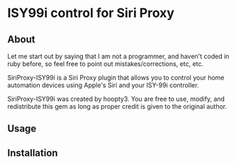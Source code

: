 ISY99i control for Siri Proxy
=============================


About
-----
Let me start out by saying that I am not a programmer, and haven't coded in ruby before, so feel free to point out mistakes/corrections, etc, etc.

SiriProxy-ISY99i is a Siri Proxy plugin that allows you to control your home automation devices using Apple's Siri and your ISY-99i controller.

SiriProxy-ISY99i was created by hoopty3.  You are free to use, modify, and redistribute this gem as long as proper credit is given to the original author.

Usage
-----
	
		
Installation
------------
